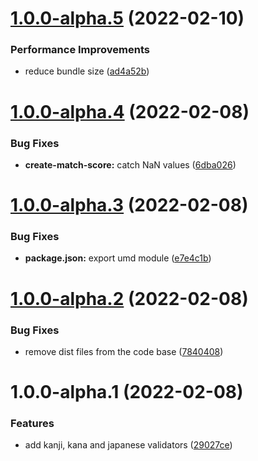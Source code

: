 # [1.0.0-alpha.5](https://github.com/arjunvegda/japanese-moji/compare/v1.0.0-alpha.4...v1.0.0-alpha.5) (2022-02-10)


### Performance Improvements

* reduce bundle size ([ad4a52b](https://github.com/arjunvegda/japanese-moji/commit/ad4a52bdc0ddfb6ecf4c61f6914e0cca643be580))

# [1.0.0-alpha.4](https://github.com/arjunvegda/japanese-moji/compare/v1.0.0-alpha.3...v1.0.0-alpha.4) (2022-02-08)


### Bug Fixes

* **create-match-score:** catch NaN values ([6dba026](https://github.com/arjunvegda/japanese-moji/commit/6dba026ce5e9f3f3a047a26712f1a6b7399dbbad))

# [1.0.0-alpha.3](https://github.com/arjunvegda/japanese-moji/compare/v1.0.0-alpha.2...v1.0.0-alpha.3) (2022-02-08)


### Bug Fixes

* **package.json:** export umd module ([e7e4c1b](https://github.com/arjunvegda/japanese-moji/commit/e7e4c1b3d7ece14aee51bcc4fc60187d9d0482e2))

# [1.0.0-alpha.2](https://github.com/arjunvegda/japanese-moji/compare/v1.0.0-alpha.1...v1.0.0-alpha.2) (2022-02-08)


### Bug Fixes

* remove dist files from the code base ([7840408](https://github.com/arjunvegda/japanese-moji/commit/78404089014b6a5a752766879b3b1fb40e96df0b))

# 1.0.0-alpha.1 (2022-02-08)


### Features

* add kanji, kana and japanese validators ([29027ce](https://github.com/arjunvegda/japanese-moji/commit/29027ceb0c55b7ab0bd74f90a86481ee7677d90a))

